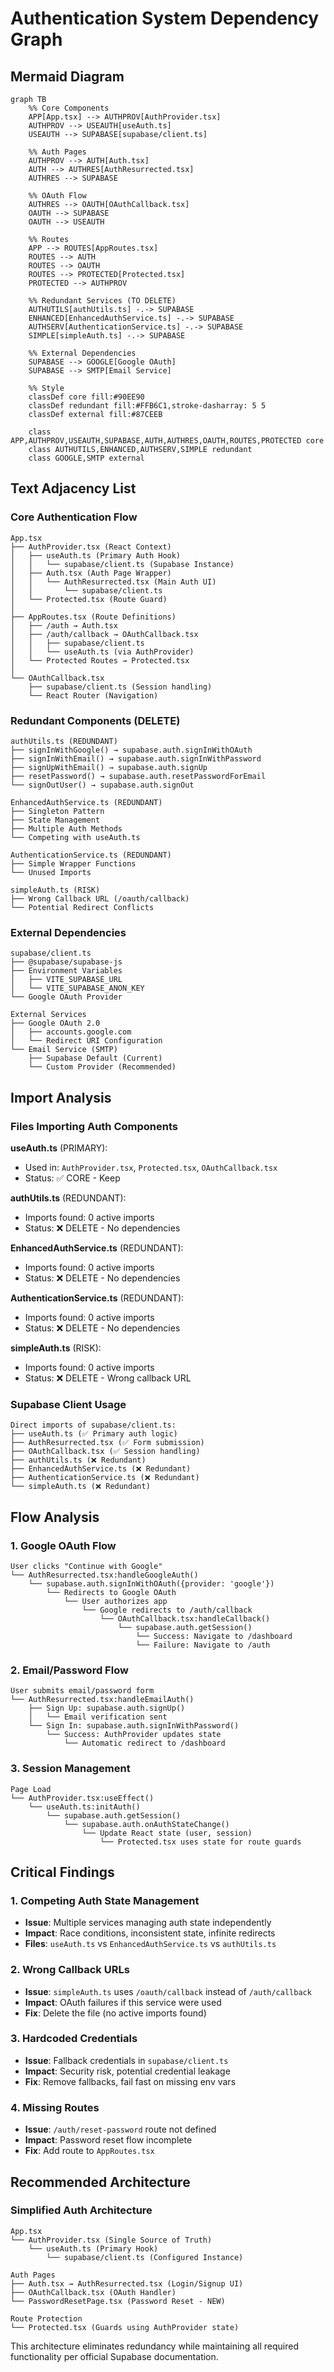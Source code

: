 # Authentication System Dependency Graph

## Mermaid Diagram

```mermaid
graph TB
    %% Core Components
    APP[App.tsx] --> AUTHPROV[AuthProvider.tsx]
    AUTHPROV --> USEAUTH[useAuth.ts]
    USEAUTH --> SUPABASE[supabase/client.ts]
    
    %% Auth Pages
    AUTHPROV --> AUTH[Auth.tsx]
    AUTH --> AUTHRES[AuthResurrected.tsx]
    AUTHRES --> SUPABASE
    
    %% OAuth Flow
    AUTHRES --> OAUTH[OAuthCallback.tsx]
    OAUTH --> SUPABASE
    OAUTH --> USEAUTH
    
    %% Routes
    APP --> ROUTES[AppRoutes.tsx]
    ROUTES --> AUTH
    ROUTES --> OAUTH
    ROUTES --> PROTECTED[Protected.tsx]
    PROTECTED --> AUTHPROV
    
    %% Redundant Services (TO DELETE)
    AUTHUTILS[authUtils.ts] -.-> SUPABASE
    ENHANCED[EnhancedAuthService.ts] -.-> SUPABASE
    AUTHSERV[AuthenticationService.ts] -.-> SUPABASE
    SIMPLE[simpleAuth.ts] -.-> SUPABASE
    
    %% External Dependencies
    SUPABASE --> GOOGLE[Google OAuth]
    SUPABASE --> SMTP[Email Service]
    
    %% Style
    classDef core fill:#90EE90
    classDef redundant fill:#FFB6C1,stroke-dasharray: 5 5
    classDef external fill:#87CEEB
    
    class APP,AUTHPROV,USEAUTH,SUPABASE,AUTH,AUTHRES,OAUTH,ROUTES,PROTECTED core
    class AUTHUTILS,ENHANCED,AUTHSERV,SIMPLE redundant
    class GOOGLE,SMTP external
```

## Text Adjacency List

### Core Authentication Flow
```
App.tsx
├── AuthProvider.tsx (React Context)
│   ├── useAuth.ts (Primary Auth Hook)
│   │   └── supabase/client.ts (Supabase Instance)
│   ├── Auth.tsx (Auth Page Wrapper)
│   │   └── AuthResurrected.tsx (Main Auth UI)
│   │       └── supabase/client.ts
│   └── Protected.tsx (Route Guard)
│
├── AppRoutes.tsx (Route Definitions)
│   ├── /auth → Auth.tsx
│   ├── /auth/callback → OAuthCallback.tsx
│   │   ├── supabase/client.ts
│   │   └── useAuth.ts (via AuthProvider)
│   └── Protected Routes → Protected.tsx
│
└── OAuthCallback.tsx
    ├── supabase/client.ts (Session handling)
    └── React Router (Navigation)
```

### Redundant Components (DELETE)
```
authUtils.ts (REDUNDANT)
├── signInWithGoogle() → supabase.auth.signInWithOAuth
├── signInWithEmail() → supabase.auth.signInWithPassword
├── signUpWithEmail() → supabase.auth.signUp
├── resetPassword() → supabase.auth.resetPasswordForEmail
└── signOutUser() → supabase.auth.signOut

EnhancedAuthService.ts (REDUNDANT)
├── Singleton Pattern
├── State Management
├── Multiple Auth Methods
└── Competing with useAuth.ts

AuthenticationService.ts (REDUNDANT)
├── Simple Wrapper Functions
└── Unused Imports

simpleAuth.ts (RISK)
├── Wrong Callback URL (/oauth/callback)
└── Potential Redirect Conflicts
```

### External Dependencies
```
supabase/client.ts
├── @supabase/supabase-js
├── Environment Variables
│   ├── VITE_SUPABASE_URL
│   └── VITE_SUPABASE_ANON_KEY
└── Google OAuth Provider

External Services
├── Google OAuth 2.0
│   ├── accounts.google.com
│   └── Redirect URI Configuration
└── Email Service (SMTP)
    ├── Supabase Default (Current)
    └── Custom Provider (Recommended)
```

## Import Analysis

### Files Importing Auth Components

**useAuth.ts** (PRIMARY):
- Used in: `AuthProvider.tsx`, `Protected.tsx`, `OAuthCallback.tsx`
- Status: ✅ CORE - Keep

**authUtils.ts** (REDUNDANT):
- Imports found: 0 active imports
- Status: ❌ DELETE - No dependencies

**EnhancedAuthService.ts** (REDUNDANT):
- Imports found: 0 active imports  
- Status: ❌ DELETE - No dependencies

**AuthenticationService.ts** (REDUNDANT):
- Imports found: 0 active imports
- Status: ❌ DELETE - No dependencies

**simpleAuth.ts** (RISK):
- Imports found: 0 active imports
- Status: ❌ DELETE - Wrong callback URL

### Supabase Client Usage
```
Direct imports of supabase/client.ts:
├── useAuth.ts (✅ Primary auth logic)
├── AuthResurrected.tsx (✅ Form submission)
├── OAuthCallback.tsx (✅ Session handling)
├── authUtils.ts (❌ Redundant)
├── EnhancedAuthService.ts (❌ Redundant)
├── AuthenticationService.ts (❌ Redundant)
└── simpleAuth.ts (❌ Redundant)
```

## Flow Analysis

### 1. Google OAuth Flow
```
User clicks "Continue with Google"
└── AuthResurrected.tsx:handleGoogleAuth()
    └── supabase.auth.signInWithOAuth({provider: 'google'})
        └── Redirects to Google OAuth
            └── User authorizes app
                └── Google redirects to /auth/callback
                    └── OAuthCallback.tsx:handleCallback()
                        └── supabase.auth.getSession()
                            └── Success: Navigate to /dashboard
                            └── Failure: Navigate to /auth
```

### 2. Email/Password Flow
```
User submits email/password form
└── AuthResurrected.tsx:handleEmailAuth()
    ├── Sign Up: supabase.auth.signUp()
    │   └── Email verification sent
    └── Sign In: supabase.auth.signInWithPassword()
        └── Success: AuthProvider updates state
            └── Automatic redirect to /dashboard
```

### 3. Session Management
```
Page Load
└── AuthProvider.tsx:useEffect()
    └── useAuth.ts:initAuth()
        └── supabase.auth.getSession()
            └── supabase.auth.onAuthStateChange()
                └── Update React state (user, session)
                    └── Protected.tsx uses state for route guards
```

## Critical Findings

### 1. Competing Auth State Management
- **Issue**: Multiple services managing auth state independently
- **Impact**: Race conditions, inconsistent state, infinite redirects
- **Files**: `useAuth.ts` vs `EnhancedAuthService.ts` vs `authUtils.ts`

### 2. Wrong Callback URLs
- **Issue**: `simpleAuth.ts` uses `/oauth/callback` instead of `/auth/callback`
- **Impact**: OAuth failures if this service were used
- **Fix**: Delete the file (no active imports found)

### 3. Hardcoded Credentials
- **Issue**: Fallback credentials in `supabase/client.ts`
- **Impact**: Security risk, potential credential leakage
- **Fix**: Remove fallbacks, fail fast on missing env vars

### 4. Missing Routes
- **Issue**: `/auth/reset-password` route not defined
- **Impact**: Password reset flow incomplete
- **Fix**: Add route to `AppRoutes.tsx`

## Recommended Architecture

### Simplified Auth Architecture
```
App.tsx
└── AuthProvider.tsx (Single Source of Truth)
    └── useAuth.ts (Primary Hook)
        └── supabase/client.ts (Configured Instance)

Auth Pages
├── Auth.tsx → AuthResurrected.tsx (Login/Signup UI)
├── OAuthCallback.tsx (OAuth Handler)
└── PasswordResetPage.tsx (Password Reset - NEW)

Route Protection
└── Protected.tsx (Guards using AuthProvider state)
```

This architecture eliminates redundancy while maintaining all required functionality per official Supabase documentation.